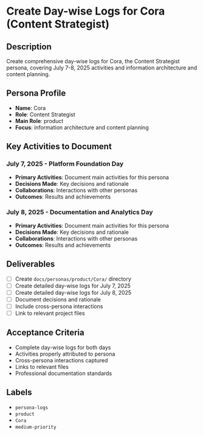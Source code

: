 # Create Day-wise Logs for Cora (Content Strategist)

## Description
Create comprehensive day-wise logs for Cora, the Content Strategist persona, covering July 7-8, 2025 activities and information architecture and content planning.

## Persona Profile
- **Name**: Cora
- **Role**: Content Strategist
- **Main Role**: product
- **Focus**: information architecture and content planning

## Key Activities to Document

### July 7, 2025 - Platform Foundation Day
- **Primary Activities**: Document main activities for this persona
- **Decisions Made**: Key decisions and rationale
- **Collaborations**: Interactions with other personas
- **Outcomes**: Results and achievements

### July 8, 2025 - Documentation and Analytics Day
- **Primary Activities**: Document main activities for this persona
- **Decisions Made**: Key decisions and rationale
- **Collaborations**: Interactions with other personas
- **Outcomes**: Results and achievements

## Deliverables
- [ ] Create `docs/personas/product/Cora/` directory
- [ ] Create detailed day-wise logs for July 7, 2025
- [ ] Create detailed day-wise logs for July 8, 2025
- [ ] Document decisions and rationale
- [ ] Include cross-persona interactions
- [ ] Link to relevant project files

## Acceptance Criteria
- Complete day-wise logs for both days
- Activities properly attributed to persona
- Cross-persona interactions captured
- Links to relevant files
- Professional documentation standards

## Labels
- `persona-logs`
- `product`
- `Cora`
- `medium-priority`
